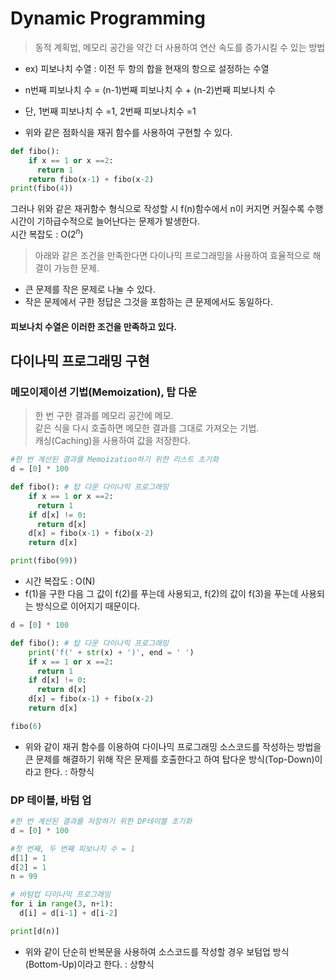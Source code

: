 # Dynamic Programming
> 동적 계획법, 메모리 공간을 약간 더 사용하여 연산 속도를 증가시킬 수 있는 방법

- ex) 피보나치 수열 : 이전 두 항의 합을 현재의 항으로 설정하는 수열
- n번째 피보나치 수 = (n-1)번째 피보나치 수 + (n-2)번째 피보나치 수
- 단, 1번째 피보나치 수 =1, 2번째 피보나치수 =1
  
- 위와 같은 점화식을 재귀 함수를 사용하여 구현할 수 있다.
```python
def fibo():
    if x == 1 or x ==2:
      return 1
    return fibo(x-1) + fibo(x-2)
print(fibo(4))
```
그러나 위와 같은 재귀함수 형식으로 작성할 시 f(n)함수에서 n이 커지면 커질수록 수행시간이 기하급수적으로 늘어난다는 문제가 발생한다. <br>
시간 복잡도 : O(2$^n$)

> 아래와 같은 조건을 만족한다면 다이나믹 프로그래밍을 사용하여 효율적으로 해결이 가능한 문제.
  - 큰 문제를 작은 문제로 나눌 수 있다.
  - 작은 문제에서 구한 정답은 그것을 포함하는 큰 문제에서도 동일하다.
#### 피보나치 수열은 이러한 조건을 만족하고 있다.
## 다이나믹 프로그래밍 구현
### 메모이제이션 기법(Memoization), 탑 다운
> 한 번 구한 결과를 메모리 공간에 메모.<br>
> 같은 식을 다시 호출하면 메모한 결과를 그대로 가져오는 기법.<br>
> 캐싱(Caching)을 사용하여 값을 저장한다.

```python
#한 번 계산된 결과를 Memoization하기 위한 리스트 초기화
d = [0] * 100

def fibo(): # 탑 다운 다이나믹 프로그래밍
    if x == 1 or x ==2:
      return 1
    if d[x] != 0:
      return d[x]
    d[x] = fibo(x-1) + fibo(x-2)
    return d[x]

print(fibo(99))
```
- 시간 복잡도 : O(N)
- f(1)을 구한 다음 그 값이 f(2)를 푸는데 사용되고, f(2)의 값이 f(3)을 푸는데 사용되는 방식으로 이어지기 때문이다.
```python
d = [0] * 100

def fibo(): # 탑 다운 다이나믹 프로그래밍
    print('f(' + str(x) + ')', end = ' ')  
    if x == 1 or x ==2:
      return 1
    if d[x] != 0:
      return d[x]
    d[x] = fibo(x-1) + fibo(x-2)
    return d[x]

fibo(6)
```
- 위와 같이 재귀 함수를 이용하여 다이나믹 프로그래밍 소스코드를 작성하는 방법을 큰 문제를 해결하기 위해 작은 문제를 호출한다고 하여 탑다운 방식(Top-Down)이라고 한다. : 하향식

### DP 테이블, 바텀 업
```python
#한 번 계산된 결과를 저장하기 위한 DP테이블 초기화
d = [0] * 100

#첫 번째, 두 번째 피보나치 수 = 1
d[1] = 1
d[2] = 1
n = 99

# 바텀업 다이나믹 프로그래밍
for i in range(3, n+1):
  d[i] = d[i-1] + d[i-2]

print[d(n)]
```
- 위와 같이 단순히 반복문을 사용하여 소스코드를 작성할 경우 보텀업 방식(Bottom-Up)이라고 한다. : 상향식

